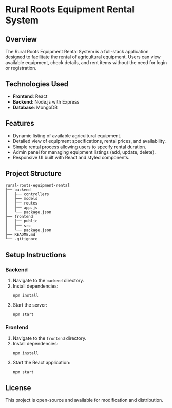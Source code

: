 # Rural Roots Equipment Rental System

## Overview
The Rural Roots Equipment Rental System is a full-stack application designed to facilitate the rental of agricultural equipment. Users can view available equipment, check details, and rent items without the need for login or registration.

## Technologies Used
- **Frontend**: React
- **Backend**: Node.js with Express
- **Database**: MongoDB

## Features
- Dynamic listing of available agricultural equipment.
- Detailed view of equipment specifications, rental prices, and availability.
- Simple rental process allowing users to specify rental duration.
- Admin panel for managing equipment listings (add, update, delete).
- Responsive UI built with React and styled components.

## Project Structure
```
rural-roots-equipment-rental
├── backend
│   ├── controllers
│   ├── models
│   ├── routes
│   ├── app.js
│   └── package.json
├── frontend
│   ├── public
│   ├── src
│   └── package.json
├── README.md
└── .gitignore
```

## Setup Instructions

### Backend
1. Navigate to the `backend` directory.
2. Install dependencies:
   ```
   npm install
   ```
3. Start the server:
   ```
   npm start
   ```

### Frontend
1. Navigate to the `frontend` directory.
2. Install dependencies:
   ```
   npm install
   ```
3. Start the React application:
   ```
   npm start
   ```



## License
This project is open-source and available for modification and distribution.
